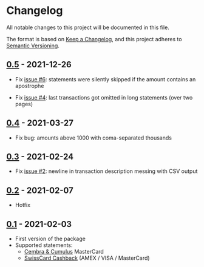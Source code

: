# Changelog

All notable changes to this project will be documented in this file.

The format is based on [Keep a Changelog](https://keepachangelog.com/en/1.0.0/),
and this project adheres to [Semantic Versioning](https://semver.org/spec/v2.0.0.html).

## [0.5] - 2021-12-26

- Fix [issue #6](https://github.com/c-vigo/StatementPDFImporter/issues/6): statements were silently skipped if the
amount contains an apostrophe

- Fix [issue #4](https://github.com/c-vigo/StatementPDFImporter/issues/4): last transactions got omitted in long
statements (over two pages)

## [0.4] - 2021-03-27

- Fix bug: amounts above 1000 with coma-separated thousands

## [0.3] - 2021-02-24

- Fix [issue #2](https://github.com/c-vigo/StatementPDFImporter/issues/2): newline in transaction description messing with CSV output

## [0.2] - 2021-02-07

- Hotfix

## [0.1] - 2021-02-03

- First version of the package
- Supported statements:
  - [Cembra & Cumulus](https://www.cembra.ch/en/cards/cembra-mastercard/) MasterCard
  - [SwissCard Cashback](https://www.swisscard.ch/en/private-customers/products) (AMEX / VISA / MasterCard)

[Unreleased]: https://github.com/c-vigo/StatementPDFImporter/compare/v0.2...HEAD
[0.5]: https://github.com/c-vigo/StatementPDFImporter/tree/v0.5
[0.4]: https://github.com/c-vigo/StatementPDFImporter/tree/v0.4
[0.3]: https://github.com/c-vigo/StatementPDFImporter/tree/v0.3
[0.2]: https://github.com/c-vigo/StatementPDFImporter/tree/v0.2
[0.1]: https://github.com/c-vigo/StatementPDFImporter/tree/v0.1
